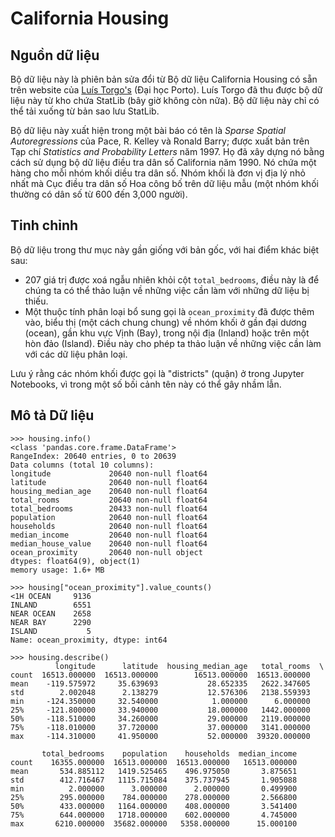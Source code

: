 # California Housing

## Nguồn dữ liệu
Bộ dữ liệu này là phiên bản sửa đổi từ Bộ dữ liệu California Housing có sẵn trên website của 
[Luís Torgo's](http://www.dcc.fc.up.pt/~ltorgo/Regression/cal_housing.html) (Đại học Porto). 
Luís Torgo đã thu được bộ dữ liệu này từ kho chứa StatLib (bây giờ không còn nữa). Bộ dữ liệu 
này chỉ có thể tải xuống từ bản sao lưu StatLib.

Bộ dữ liệu này xuất hiện trong một bài báo có tên là *Sparse Spatial Autoregressions* của 
Pace, R. Kelley và Ronald Barry; được xuất bản trên Tạp chí *Statistics and Probability Letters* 
năm 1997. Họ đã xây dựng nó bằng cách sử dụng bộ dữ liệu điều tra dân số California năm 1990. 
Nó chứa một hàng cho mỗi nhóm khối diều tra dân số. Nhóm khối là đơn vị địa lý nhỏ nhất mà Cục 
điều tra dân số Hoa công bố  trên dữ liệu mẫu (một nhóm khối thường có dân số từ 600 đến 3,000 người).

## Tinh chỉnh
Bộ dữ liệu trong thư mục này gần giống với bản gốc, với hai điểm khác biệt sau:

* 207 giá trị được xoá ngẫu nhiên khỏi cột `total_bedrooms`, điều này là để chúng ta có thể 
thảo luận về những việc cần làm với những dữ liệu bị thiếu.
* Một thuộc tính phân loại bổ sung gọi là `ocean_proximity` đã được thêm vào, biểu thị (một 
cách chung chung) về nhóm khối ở gần đại dương (ocean), gần khu vực Vịnh (Bay), trong nội địa 
(Inland) hoặc trên một hòn đảo (Island). Điều này cho phép ta thảo luận về những việc cần làm 
với các dữ liệu phân loại.

Lưu ý rằng các nhóm khối được gọi là "districts" (quận) ở trong Jupyter Notebooks, vì trong 
một số bối cảnh tên này có thể gây nhầm lẫn.

## Mô tả Dữ liệu

    >>> housing.info()
    <class 'pandas.core.frame.DataFrame'>
    RangeIndex: 20640 entries, 0 to 20639
    Data columns (total 10 columns):
    longitude             20640 non-null float64
    latitude              20640 non-null float64
    housing_median_age    20640 non-null float64
    total_rooms           20640 non-null float64
    total_bedrooms        20433 non-null float64
    population            20640 non-null float64
    households            20640 non-null float64
    median_income         20640 non-null float64
    median_house_value    20640 non-null float64
    ocean_proximity       20640 non-null object
    dtypes: float64(9), object(1)
    memory usage: 1.6+ MB
    
    >>> housing["ocean_proximity"].value_counts()
    <1H OCEAN     9136
    INLAND        6551
    NEAR OCEAN    2658
    NEAR BAY      2290
    ISLAND           5
    Name: ocean_proximity, dtype: int64
    
    >>> housing.describe()
              longitude      latitude  housing_median_age   total_rooms  \
    count  16513.000000  16513.000000        16513.000000  16513.000000   
    mean    -119.575972     35.639693           28.652335   2622.347605   
    std        2.002048      2.138279           12.576306   2138.559393   
    min     -124.350000     32.540000            1.000000      6.000000   
    25%     -121.800000     33.940000           18.000000   1442.000000   
    50%     -118.510000     34.260000           29.000000   2119.000000   
    75%     -118.010000     37.720000           37.000000   3141.000000   
    max     -114.310000     41.950000           52.000000  39320.000000   

           total_bedrooms    population    households  median_income  
    count    16355.000000  16513.000000  16513.000000   16513.000000  
    mean       534.885112   1419.525465    496.975050       3.875651  
    std        412.716467   1115.715084    375.737945       1.905088  
    min          2.000000      3.000000      2.000000       0.499900  
    25%        295.000000    784.000000    278.000000       2.566800  
    50%        433.000000   1164.000000    408.000000       3.541400  
    75%        644.000000   1718.000000    602.000000       4.745000  
    max       6210.000000  35682.000000   5358.000000      15.000100
 
